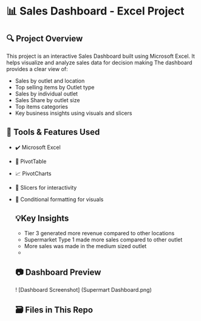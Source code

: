 # 📊 Sales Dashboard - Excel Project
## 🔍 Project Overview 
This project is an interactive Sales Dashboard built using Microsoft Excel. It helps visualize and analyze sales data for decision making
The dashboard provides a clear view of:
- Sales by outlet and location
- Top selling items by Outlet type
- Sales by individual outlet
- Sales Share by outlet size
- Top items categories
- Key business insights using visuals and slicers

## 🧰 Tools & Features Used
- ✔️ Microsoft Excel
- 📌 PivotTable
- 📈 PivotCharts
- 📌 Slicers for interactivity
- 🎨 Conditional formatting for visuals

  ## 💡Key Insights
  - Tier 3 generated more revenue compared to other locations
  - Supermarket Type 1 made more sales compared to other outlet
  - More sales was made in the medium sized outlet
  - 


  ## 📷 Dashboard Preview
  ! [Dashboard Screenshot] (Supermart Dashboard.png)

  ## 🗃️ Files in This Repo
  
  
  
